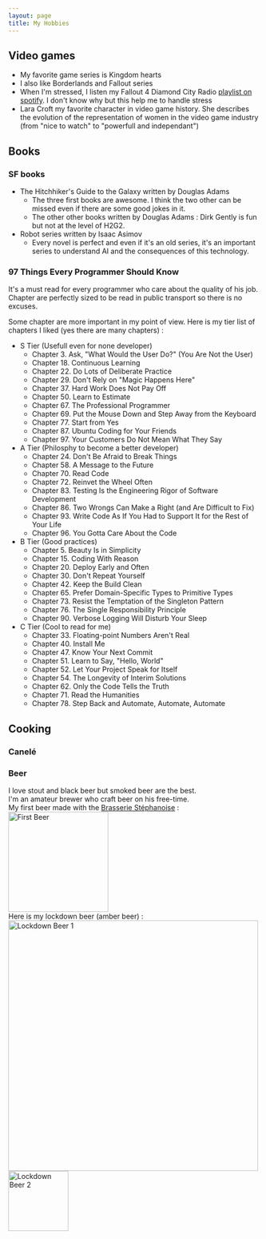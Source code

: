 ```yaml
---
layout: page
title: My Hobbies
---
```


## Video games

- My favorite game series is Kingdom hearts
- I also like Borderlands and Fallout series
- When I'm stressed, I listen my Fallout 4 Diamond City Radio [playlist on spotify](https://open.spotify.com/playlist/6fJARQytW295vVoUSUjk8I?si=zssq5g6TQySo2HoGUgalGQ). I don't know why but this help me to handle stress
- Lara Croft my favorite character in video game history. She describes the evolution of the representation of women in the video game industry (from "nice to watch" to "powerfull and independant")

## Books

### SF books

- The Hitchhiker's Guide to the Galaxy written by Douglas Adams
    - The three first books are awesome. I think the two other can be missed even if there are some good jokes in it. 
    - The other other books written by Douglas Adams : Dirk Gently is fun but not at the level of H2G2.
- Robot series written by Isaac Asimov
    - Every novel is perfect and even if it's an old series, it's an important series to understand AI and the consequences of this technology.  

### 97 Things Every Programmer Should Know

It's a must read for every programmer who care about the quality of his job. Chapter are perfectly sized to be read in public transport so there is no excuses.

Some chapter are more important in my point of view. Here is my tier list of chapters I liked (yes there are many chapters) :
- S Tier (Usefull even for none developer)
    - Chapter 3. Ask, "What Would the User Do?" (You Are Not the User)
    - Chapter 18. Continuous Learning
    - Chapter 22. Do Lots of Deliberate Practice
    - Chapter 29. Don't Rely on "Magic Happens Here"
    - Chapter 37. Hard Work Does Not Pay Off
    - Chapter 50. Learn to Estimate
    - Chapter 67. The Professional Programmer
    - Chapter 69. Put the Mouse Down and Step Away from the Keyboard
    - Chapter 77. Start from Yes
    - Chapter 87. Ubuntu Coding for Your Friends
    - Chapter 97. Your Customers Do Not Mean What They Say
- A Tier (Philosphy to become a better developer)
    - Chapter 24. Don't Be Afraid to Break Things
    - Chapter 58. A Message to the Future
    - Chapter 70. Read Code
    - Chapter 72. Reinvet the Wheel Often
    - Chapter 83. Testing Is the Engineering Rigor of Software Development
    - Chapter 86. Two Wrongs Can Make a Right (and Are Difficult to Fix)
    - Chapter 93. Write Code As If You Had to Support It for the Rest of Your Life
    - Chapter 96. You Gotta Care About the Code
- B Tier (Good practices)
    - Chapter 5. Beauty Is in Simplicity
    - Chapter 15. Coding With Reason
    - Chapter 20. Deploy Early and Often
    - Chapter 30. Don't Repeat Yourself 
    - Chapter 42. Keep the Build Clean
    - Chapter 65. Prefer Domain-Specific Types to Primitive Types
    - Chapter 73. Resist the Temptation of the Singleton Pattern
    - Chapter 76. The Single Responsibility Principle
    - Chapter 90. Verbose Logging Will Disturb Your Sleep
- C Tier (Cool to read for me)
    - Chapter 33. Floating-point Numbers Aren't Real
    - Chapter 40. Install Me
    - Chapter 47. Know Your Next Commit
    - Chapter 51. Learn to Say, "Hello, World"
    - Chapter 52. Let Your Project Speak for Itself
    - Chapter 54. The Longevity of Interim Solutions
    - Chapter 62. Only the Code Tells the Truth
    - Chapter 71. Read the Humanities
    - Chapter 78. Step Back and Automate, Automate, Automate


<!---
## Sports

### Foosball

### Running
--->
## Cooking

### Canelé

### Beer

I love stout and black beer but smoked beer are the best.  
I'm an amateur brewer who craft beer on his free-time.  
My first beer made with the [Brasserie Stéphanoise](https://www.labrasseriestephanoise.com/)  :  
<img src="/RobinDonnay/images/Cooking/FirstBeer.jpg" alt="First Beer" width="200" />  
Here is my lockdown beer (amber beer) :  
<img src="/RobinDonnay/images/Cooking/LockdownBeer1.jpg" alt="Lockdown Beer 1" width="500" />
<img src="/RobinDonnay/images/Cooking/LockdownBeer2.jpg" alt="Lockdown Beer 2" width="120" />

<!---
### Cook book with all receipe I made from date to date
--->
